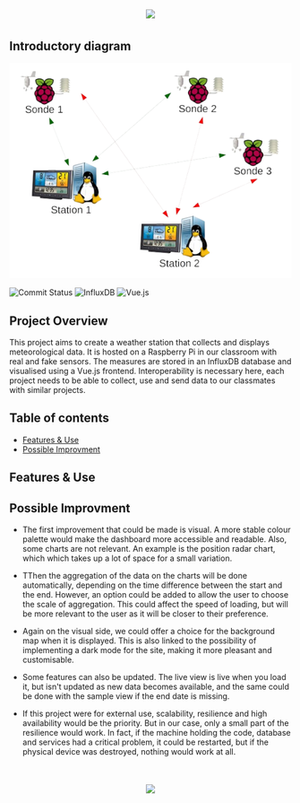 <h1 align="center">
  <img src="https://capsule-render.vercel.app/api?type=waving&color=0:FF5733,100:FFC300&height=215&section=header&fontColor=ffffff&text=Station Météo 🌦️"/>
</h1>

## Introductory diagram
<p align="center">
    <img src="images/station.png" alt="illustration" width="600"/>
</p>

![Commit Status](https://img.shields.io/github/commit-activity/t/VincentMiras/station-meteo?)
![InfluxDB](https://img.shields.io/badge/InfluxDB-22ADF6?style=flat-square&logo=InfluxDB&logoColor=white)
![Vue.js](https://img.shields.io/badge/Vue.js-35495E?style=flat-square&logo=vuedotjs&logoColor=4FC08D)

## Project Overview

This project aims to create a weather station that collects and displays meteorological data. It is hosted on a Raspberry Pi in our classroom with real and fake sensors.
The measures are stored in an InfluxDB database and visualised using a Vue.js frontend. Interoperability is necessary here, each project needs to be able to collect, use and send data to our classmates with similar projects.

## Table of contents
* [Features & Use](#features--use)
* [Possible Improvment](#possible--improvement)

## Features & Use


## Possible Improvment

* The first improvement that could be made is visual. A more stable colour palette would make the dashboard more accessible and readable. Also, some charts are not relevant. An example is the position radar chart, which
which takes up a lot of space for a small variation.

* TThen the aggregation of the data on the charts will be done automatically, depending on the time difference between the start and the end. However, an option could be added to allow the user to choose the scale of aggregation. This could affect the speed of loading, but will be more relevant to the user as it will be closer to their preference.

* Again on the visual side, we could offer a choice for the background map when it is displayed. This is also linked to the possibility of implementing a dark mode for the site, making it more pleasant and customisable.

* Some features can also be updated. The live view is live when you load it, but isn't updated as new data becomes available, and the same could be done with the sample view if the end date is missing.

* If this project were for external use, scalability, resilience and high availability would be the priority. But in our case, only a small part of the resilience would work. In fact, if the machine holding the code, database and services had a critical problem, it could be restarted, but if the physical device was destroyed, nothing would work at all.

<h1 align="center">
  <img src="https://capsule-render.vercel.app/api?type=waving&color=0:FF5733,100:FFC300&height=115&reversal=true&section=footer"/>
</h1>